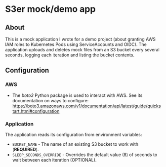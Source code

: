 # S3er mock/demo app

## About
This is a mock application I wrote for a demo project (about granting AWS IAM roles to Kubernetes Pods using ServiceAccounts and OIDC). The application uploads and deletes mock files from an S3 bucket every several seconds, logging each iteration and listing the bucket contents.

## Configuration

### AWS
* The _boto3_ Python package is used to interact with AWS. See its documentation on ways to configure: https://boto3.amazonaws.com/v1/documentation/api/latest/guide/quickstart.html#configuration

### Application
The application reads its configuration from environment variables:
* `BUCKET_NAME` - The name of an existing S3 bucket to work with (**REQUIRED**).
* `SLEEP_SECONDS_OVERRIDE` - Overrides the default value (8) of seconds to wait between each iteration (OPTIONAL).


